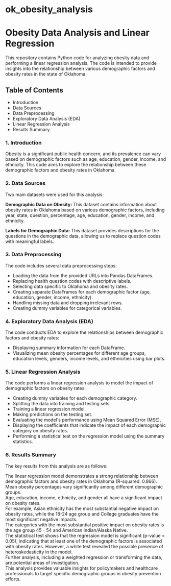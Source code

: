 # ok_obesity_analysis

# Obesity Data Analysis and Linear Regression
This repository contains Python code for analyzing obesity data and performing a linear regression analysis. The code is intended to provide insights into the relationship between various demographic factors and obesity rates in the state of Oklahoma.

## Table of Contents
- Introduction
- Data Sources
- Data Preprocessing
- Exploratory Data Analysis (EDA)
- Linear Regression Analysis
- Results Summary
### 1. Introduction
Obesity is a significant public health concern, and its prevalence can vary based on demographic factors such as age, education, gender, income, and ethnicity. This code aims to explore the relationship between these demographic factors and obesity rates in Oklahoma.

### 2. Data Sources
Two main datasets were used for this analysis:

**Demographic Data on Obesity:** This dataset contains information about obesity rates in Oklahoma based on various demographic factors, including year, state, question, percentage, age, education, gender, income, and ethnicity.

**Labels for Demographic Data:** This dataset provides descriptions for the questions in the demographic data, allowing us to replace question codes with meaningful labels.

### 3. Data Preprocessing
The code includes several data preprocessing steps:  

- Loading the data from the provided URLs into Pandas DataFrames.  
- Replacing health question codes with descriptive labels.  
- Selecting data specific to Oklahoma and obesity rates.  
- Creating separate DataFrames for each demographic factor (age, education, gender, income, ethnicity).  
- Handling missing data and dropping irrelevant rows.  
- Creating dummy variables for categorical variables.  
### 4. Exploratory Data Analysis (EDA)
The code conducts EDA to explore the relationships between demographic factors and obesity rates:

- Displaying summary information for each DataFrame.  
- Visualizing mean obesity percentages for different age groups, education levels, genders, income levels, and ethnicities using bar plots.  
### 5. Linear Regression Analysis 
The code performs a linear regression analysis to model the impact of demographic factors on obesity rates:

- Creating dummy variables for each demographic category.  
- Splitting the data into training and testing sets.  
- Training a linear regression model.  
- Making predictions on the testing set.  
- Evaluating the model's performance using Mean Squared Error (MSE).  
- Displaying the coefficients that indicate the impact of each demographic category on obesity rates.  
- Performing a statistical test on the regression model using the summary statistics.
### 6. Results Summary 
The key results from this analysis are as follows:

The linear regression model demonstrates a strong relationship between demographic factors and obesity rates in Oklahoma (R-squared: 0.866).  
Mean obesity percentages vary significantly among different demographic groups.  
Age, education, income, ethnicity, and gender all have a significant impact on obesity rates.  
For example, Asian ethnicity has the most substantial negative impact on obesity rates, while the 18-24 age group and College graduates have the most significant negative impacts.   
The categories with the most substantial positive impact on obesity rates is the age group 45 - 54 and American Indian/Alaska Native.   
The statistical test shows that the regression model is significant (p-value < 0.05), indicating that at least one of the demographic factors is associated with obesity rates. However, a white test revealed the possible presence of heteroskedasticity in the model.   
Further analysis, including a weighted regression or transforming the data, are potential areas of investigation.  
This analysis provides valuable insights for policymakers and healthcare professionals to target specific demographic groups in obesity prevention efforts.
